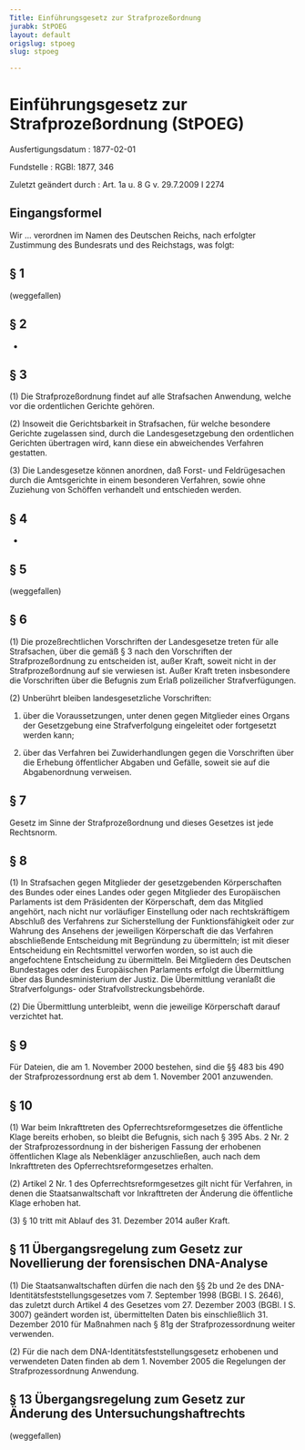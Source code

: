 ```yaml
---
Title: Einführungsgesetz zur Strafprozeßordnung
jurabk: StPOEG
layout: default
origslug: stpoeg
slug: stpoeg

---
```


# Einführungsgesetz zur Strafprozeßordnung (StPOEG)

Ausfertigungsdatum
:   1877-02-01

Fundstelle
:   RGBl: 1877, 346

Zuletzt geändert durch
:   Art. 1a u. 8 G v. 29.7.2009 I 2274

## Eingangsformel

Wir ...
verordnen im Namen des Deutschen Reichs, nach erfolgter Zustimmung des
Bundesrats und des Reichstags, was folgt:

## § 1

(weggefallen)

## § 2

-

## § 3

(1) Die Strafprozeßordnung findet auf alle Strafsachen Anwendung,
welche vor die ordentlichen Gerichte gehören.

(2) Insoweit die Gerichtsbarkeit in Strafsachen, für welche besondere
Gerichte zugelassen sind, durch die Landesgesetzgebung den
ordentlichen Gerichten übertragen wird, kann diese ein abweichendes
Verfahren gestatten.

(3) Die Landesgesetze können anordnen, daß Forst- und Feldrügesachen
durch die Amtsgerichte in einem besonderen Verfahren, sowie ohne
Zuziehung von Schöffen verhandelt und entschieden werden.

## § 4

-

## § 5

(weggefallen)

## § 6

(1) Die prozeßrechtlichen Vorschriften der Landesgesetze treten für
alle Strafsachen, über die gemäß § 3 nach den Vorschriften der
Strafprozeßordnung zu entscheiden ist, außer Kraft, soweit nicht in
der Strafprozeßordnung auf sie verwiesen ist. Außer Kraft treten
insbesondere die Vorschriften über die Befugnis zum Erlaß
polizeilicher Strafverfügungen.

(2) Unberührt bleiben landesgesetzliche Vorschriften:

1.  über die Voraussetzungen, unter denen gegen Mitglieder eines Organs
    der Gesetzgebung eine Strafverfolgung eingeleitet oder fortgesetzt
    werden kann;


2.  über das Verfahren bei Zuwiderhandlungen gegen die Vorschriften über
    die Erhebung öffentlicher Abgaben und Gefälle, soweit sie auf die
    Abgabenordnung verweisen.

## § 7

Gesetz im Sinne der Strafprozeßordnung und dieses Gesetzes ist jede
Rechtsnorm.

## § 8

(1) In Strafsachen gegen Mitglieder der gesetzgebenden Körperschaften
des Bundes oder eines Landes oder gegen Mitglieder des Europäischen
Parlaments ist dem Präsidenten der Körperschaft, dem das Mitglied
angehört, nach nicht nur vorläufiger Einstellung oder nach
rechtskräftigem Abschluß des Verfahrens zur Sicherstellung der
Funktionsfähigkeit oder zur Wahrung des Ansehens der jeweiligen
Körperschaft die das Verfahren abschließende Entscheidung mit
Begründung zu übermitteln; ist mit dieser Entscheidung ein
Rechtsmittel verworfen worden, so ist auch die angefochtene
Entscheidung zu übermitteln. Bei Mitgliedern des Deutschen Bundestages
oder des Europäischen Parlaments erfolgt die Übermittlung über das
Bundesministerium der Justiz. Die Übermittlung veranlaßt die
Strafverfolgungs- oder Strafvollstreckungsbehörde.

(2) Die Übermittlung unterbleibt, wenn die jeweilige Körperschaft
darauf verzichtet hat.

## § 9

Für Dateien, die am 1. November 2000 bestehen, sind die §§ 483 bis 490
der Strafprozessordnung erst ab dem 1. November 2001 anzuwenden.

## § 10

(1) War beim Inkrafttreten des Opferrechtsreformgesetzes die
öffentliche Klage bereits erhoben, so bleibt die Befugnis, sich nach §
395 Abs. 2 Nr. 2 der Strafprozessordnung in der bisherigen Fassung der
erhobenen öffentlichen Klage als Nebenkläger anzuschließen, auch nach
dem Inkrafttreten des Opferrechtsreformgesetzes erhalten.

(2) Artikel 2 Nr. 1 des Opferrechtsreformgesetzes gilt nicht für
Verfahren, in denen die Staatsanwaltschaft vor Inkrafttreten der
Änderung die öffentliche Klage erhoben hat.

(3) § 10 tritt mit Ablauf des 31. Dezember 2014 außer Kraft.

## § 11 Übergangsregelung zum Gesetz zur Novellierung der forensischen DNA-Analyse

(1) Die Staatsanwaltschaften dürfen die nach den §§ 2b und 2e des DNA-
Identitätsfeststellungsgesetzes vom 7. September 1998 (BGBl. I S.
2646), das zuletzt durch Artikel 4 des Gesetzes vom 27. Dezember 2003
(BGBl. I S. 3007) geändert worden ist, übermittelten Daten bis
einschließlich 31. Dezember 2010 für Maßnahmen nach § 81g der
Strafprozessordnung weiter verwenden.

(2) Für die nach dem DNA-Identitätsfeststellungsgesetz erhobenen und
verwendeten Daten finden ab dem 1. November 2005 die Regelungen der
Strafprozessordnung Anwendung.

## § 13 Übergangsregelung zum Gesetz zur Änderung des Untersuchungshaftrechts

(weggefallen)

